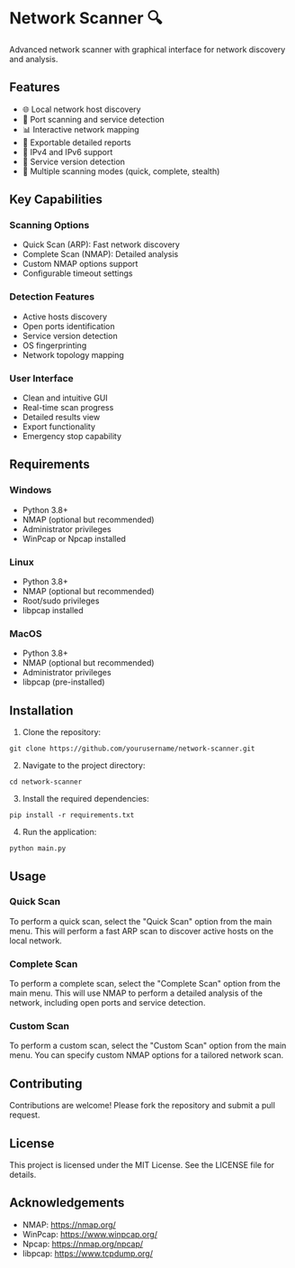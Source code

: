 # Network Scanner 🔍

Advanced network scanner with graphical interface for network discovery and analysis.

## Features

- 🌐 Local network host discovery
- 🚪 Port scanning and service detection
- 📊 Interactive network mapping
- 📝 Exportable detailed reports
- 🔄 IPv4 and IPv6 support
- 🎯 Service version detection
- 🏃 Multiple scanning modes (quick, complete, stealth)

## Key Capabilities

### Scanning Options
- Quick Scan (ARP): Fast network discovery
- Complete Scan (NMAP): Detailed analysis
- Custom NMAP options support
- Configurable timeout settings

### Detection Features
- Active hosts discovery
- Open ports identification
- Service version detection
- OS fingerprinting
- Network topology mapping

### User Interface
- Clean and intuitive GUI
- Real-time scan progress
- Detailed results view
- Export functionality
- Emergency stop capability

## Requirements

### Windows
- Python 3.8+
- NMAP (optional but recommended)
- Administrator privileges
- WinPcap or Npcap installed

### Linux
- Python 3.8+
- NMAP (optional but recommended)
- Root/sudo privileges
- libpcap installed

### MacOS
- Python 3.8+
- NMAP (optional but recommended)
- Administrator privileges
- libpcap (pre-installed)

## Installation

1. Clone the repository:
```
git clone https://github.com/yourusername/network-scanner.git
```

2. Navigate to the project directory:
```
cd network-scanner
```

3. Install the required dependencies:
```
pip install -r requirements.txt
```

4. Run the application:
```
python main.py
```

## Usage

### Quick Scan
To perform a quick scan, select the "Quick Scan" option from the main menu. This will perform a fast ARP scan to discover active hosts on the local network.

### Complete Scan
To perform a complete scan, select the "Complete Scan" option from the main menu. This will use NMAP to perform a detailed analysis of the network, including open ports and service detection.

### Custom Scan
To perform a custom scan, select the "Custom Scan" option from the main menu. You can specify custom NMAP options for a tailored network scan.

## Contributing

Contributions are welcome! Please fork the repository and submit a pull request.

## License

This project is licensed under the MIT License. See the LICENSE file for details.

## Acknowledgements

- NMAP: https://nmap.org/
- WinPcap: https://www.winpcap.org/
- Npcap: https://nmap.org/npcap/
- libpcap: https://www.tcpdump.org/
